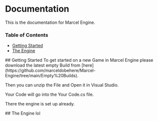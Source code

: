 # Documentation
This is the documentation for Marcel Engine.

### Table of Contents  
* [Getting Started](#start)  
* [The Engine](#engine)




<a name="start"/>
## Getting Started
To get started on a new Game in Marcel Engine please download the latest empty Build from [here](https://github.com/marceldobehere/Marcel-Engine/tree/main/Empty%20Builds).

Then you can unzip the File and Open it in Visual Studio.

Your Code will go into the Your Code.cs file.

There the engine is set up already.





<a name="engine"/>
## The Engine
lol
